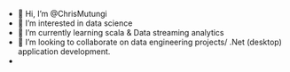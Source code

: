 - 👋 Hi, I’m @ChrisMutungi
- 👀 I’m interested in data science
- 🌱 I’m currently learning scala & Data streaming analytics
- 💞️ I’m looking to collaborate on data engineering projects/ .Net (desktop) application development.
- 

<!---
ChrisMutungi/ChrisMutungi is a ✨ special ✨ repository because its `README.md` (this file) appears on your GitHub profile.
You can click the Preview link to take a look at your changes.
--->
